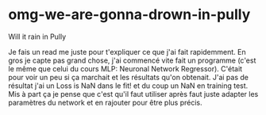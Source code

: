 # omg-we-are-gonna-drown-in-pully
Will it rain in Pully

Je fais un read me juste pour t'expliquer ce que j'ai fait rapidemment. 
En gros je capte pas grand chose, j'ai commencé vite fait un programme (c'est le même que celui du cours MLP: Neuronal Network Regressor). 
C'était pour voir un peu si ça marchait et les résultats qu'on obtenait. J'ai pas de résultat j'ai un Loss is NaN dans le fit!  et du coup un NaN en training test. 
Mis à part ça je pense que c'est qu'il faut utiliser après faut juste adapter les paramètres du network et en rajouter pour être plus précis. 

